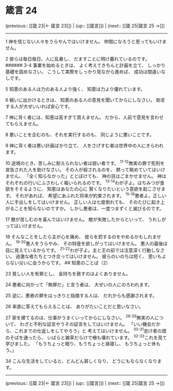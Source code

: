# 箴言 24

(previous:: [[箴 23|← 箴言 23]]) | (up:: [[箴言]]) | (next:: [[箴 25|箴言 25 →]])

***


1 神を信じない人々をうらやんではいけません。 仲間になろうと思ってもいけません。 

2 彼らは毎日毎日、人に乱暴し、 だますことに明け暮れているのです。 ###### 3-4 事業を始めるときは、 よく考えてきちんと計画を立て、 しっかり基礎を固めなさい。 こうして実際をしっかり見ながら進めば、 成功は間違いなしです。 

5 知恵のある人は力のある人より強く、 知恵は力より優れています。 

6 戦いに出かけるときは、 知恵のある人の意見を聞いてからにしなさい。 助言する人が大ぜいいれば安心です。 

7 神に背く者には、知恵は高すぎて買えません。 だから、人前で意見を言わせてもらえません。 

8 悪いことを企むのも、それを実行するのも、 同じように悪いことです。 

9 神に背く者は悪い計画ばかり立て、 人をさげすむ者は世界中の人にきらわれます。 

10 逆境のとき、苦しみに耐えられない者は弱い者です。 <sup class="versenum">11-12</sup>無実の罪で死刑を宣告された人を助けなさい。 その人が殺されるのを、 黙って眺めていてはいけません。 「全く知らなかった」ととぼけても、 神の目はごまかせません。 神はそれぞれの行いにふさわしく報いられるのです。 <sup class="versenum">13-14</sup>わが子よ。はちみつが食欲をそそるように、 知恵はあなたの心に 賢くなりたいという意欲を起こさせます。 それがあれば、 希望にあふれた将来が約束されます。 <sup class="versenum">15-16</sup>悪者よ。正しい人に手出しをしてはいけません。 正しい人は七度倒れても、 そのたびに起き上がることを知らないのですか。 しかし悪者は、一度つまずくと滅びるのです。 

17 敵が苦しむのを喜んではいけません。 敵が失敗したからといって、 うれしがってはいけません。 

18 そんなことをしたら主が心を痛め、 彼らを罰するのをやめるかもしれません。 <sup class="versenum">19-20</sup>悪人をうらやみ、 その財産を欲しがってはいけません。 悪人の最後は目に見えているからです。 <sup class="versenum">21-22</sup>わが子よ。主と王の前では注意深く行動しなさい。 過激な者たちとつき合ってはいけません。 彼らのいのちは短く、 思いもよらない災いに会うからです。 ## 知恵のことば（2） 

23 貧しい人を有罪とし、 金持ちを赦すのはよくありません。 

24 悪者に向かって「無罪だ」と言う者は、 大ぜいの人にのろわれます。 

25 逆に、悪者の罪をはっきりと指摘する人は、 だれからも感謝されます。 

26 率直に答えてもらえることは、 ありがたいことだと思いなさい。 

27 家を建てるのは、仕事がうまくいってからにしなさい。 <sup class="versenum">28-29</sup>無実の人について、 わざと不利な証言やうその証言をしてはいけません。 「いい機会だから、これまでの仕返しをしてやろう」と 考えてはいけません。 <sup class="versenum">30-31</sup>怠け者の畑のそばを通ったら、 いばらと雑草だらけで柵も壊れています。 <sup class="versenum">32-33</sup>これを見て学びました。 「もうちょっと眠り、もうちょっと昼寝し、 もうちょっと休もう。」 

34 こんな生活をしていると、どんどん貧しくなり、 どうにもならなくなります。

***

(previous:: [[箴 23|← 箴言 23]]) | (up:: [[箴言]]) | (next:: [[箴 25|箴言 25 →]])
